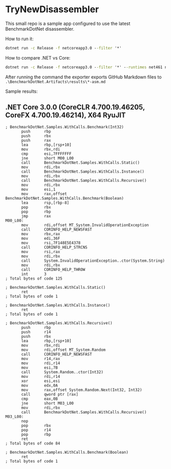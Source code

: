 # TryNewDisassembler

This small repo is a sample app configured to use the latest BenchmarkDotNet disassembler.

How to run it:

```cmd
dotnet run -c Release -f netcoreapp3.0 --filter '*'
```
How to compare .NET vs Core:

```cmd
dotnet run -c Release -f netcoreapp3.0 --filter '*' --runtimes net461 netcoreapp3.0
```

After running the command the exporter exports GitHub Markdown files to `.\BenchmarkDotNet.Artifacts\results\*-asm.md`

Sample results:

## .NET Core 3.0.0 (CoreCLR 4.700.19.46205, CoreFX 4.700.19.46214), X64 RyuJIT
```assembly
; BenchmarkDotNet.Samples.WithCalls.Benchmark(Int32)
       push      rbp
       push      rbx
       push      rax
       lea       rbp,[rsp+10]
       mov       rbx,rdi
       cmp       esi,7FFFFFFF
       jne       short M00_L00
       call      BenchmarkDotNet.Samples.WithCalls.Static()
       mov       rdi,rbx
       call      BenchmarkDotNet.Samples.WithCalls.Instance()
       mov       rdi,rbx
       call      BenchmarkDotNet.Samples.WithCalls.Recursive()
       mov       rdi,rbx
       mov       esi,1
       mov       rax,offset BenchmarkDotNet.Samples.WithCalls.Benchmark(Boolean)
       lea       rsp,[rbp-8]
       pop       rbx
       pop       rbp
       jmp       rax
M00_L00:
       mov       rdi,offset MT_System.InvalidOperationException
       call      CORINFO_HELP_NEWSFAST
       mov       rbx,rax
       mov       edi,36F
       mov       rsi,7F148E5E4378
       call      CORINFO_HELP_STRCNS
       mov       rsi,rax
       mov       rdi,rbx
       call      System.InvalidOperationException..ctor(System.String)
       mov       rdi,rbx
       call      CORINFO_HELP_THROW
       int       3
; Total bytes of code 125
```
```assembly
; BenchmarkDotNet.Samples.WithCalls.Static()
       ret
; Total bytes of code 1
```
```assembly
; BenchmarkDotNet.Samples.WithCalls.Instance()
       ret
; Total bytes of code 1
```
```assembly
; BenchmarkDotNet.Samples.WithCalls.Recursive()
       push      rbp
       push      r14
       push      rbx
       lea       rbp,[rsp+10]
       mov       rbx,rdi
       mov       rdi,offset MT_System.Random
       call      CORINFO_HELP_NEWSFAST
       mov       r14,rax
       mov       rdi,r14
       mov       esi,7B
       call      System.Random..ctor(Int32)
       mov       rdi,r14
       xor       esi,esi
       mov       edx,0A
       mov       rax,offset System.Random.Next(Int32, Int32)
       call      qword ptr [rax]
       cmp       eax,0B
       jne       short M03_L00
       mov       rdi,rbx
       call      BenchmarkDotNet.Samples.WithCalls.Recursive()
M03_L00:
       nop
       pop       rbx
       pop       r14
       pop       rbp
       ret
; Total bytes of code 84
```
```assembly
; BenchmarkDotNet.Samples.WithCalls.Benchmark(Boolean)
       ret
; Total bytes of code 1
```
